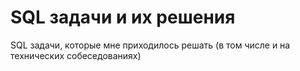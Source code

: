 # SQL задачи и их решения
SQL задачи, которые мне приходилось решать (в том числе и на технических собеседованиях)
